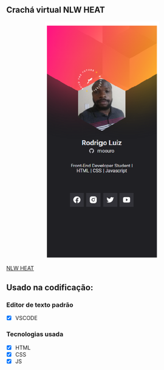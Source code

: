 ## Crachá virtual NLW HEAT 


<p align="center">
  <img src="./img/profile.png" width="300" title="imagem do crachá">
  <!-- <img src="./img/responsive.gif" width="600" alt="project image"> -->
</p>



[NLW HEAT](https://moouro.github.io/cracha-nlw-heart/)

## Usado na codificação:
### Editor de texto padrão
- [x] VSCODE

### Tecnologias usada 
- [x] HTML
- [x] CSS
- [x] JS
